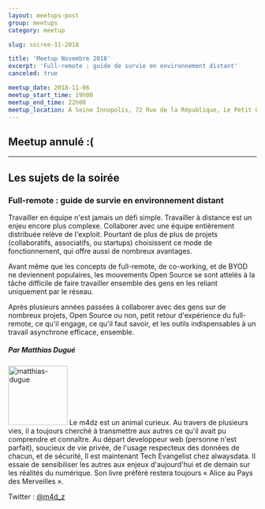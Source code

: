 ```yaml
---
layout: meetups-post
group: meetups
category: meetup

slug: soiree-11-2018

title: 'Meetup Novembre 2018'
excerpt: 'Full-remote : guide de survie en environnement distant'
canceled: true

meetup_date: 2018-11-06
meetup_start_time: 19h00
meetup_end_time: 22h00
meetup_location: À Seine Innopolis, 72 Rue de la République, Le Petit Quevilly
---
```


## Meetup annulé :(

---

## Les sujets de la soirée

### Full-remote : guide de survie en environnement distant

Travailler en équipe n'est jamais un défi simple. Travailler à distance est un enjeu encore plus complexe. Collaborer avec une équipe entièrement distribuée relève de l'exploit. Pourtant de plus de plus de projets (collaboratifs, associatifs, ou startups) choisissent ce mode de fonctionnement, qui offre aussi de nombreux avantages.

Avant même que les concepts de full-remote, de co-working, et de BYOD ne deviennent populaires, les mouvements Open Source se sont attelés à la tâche difficile de faire travailler ensemble des gens en les reliant uniquement par le réseau.

Après plusieurs années passées à collaborer avec des gens sur de nombreux projets, Open Source ou non, petit retour d'expérience du full-remote, ce qu'il engage, ce qu'il faut savoir, et les outils indispensables à un travail asynchrone efficace, ensemble.

##### Par Matthias Dugué

<img src="/images/meetups/speakers/m4dz.jpg" alt="matthias-dugue" width="120" class="alignleft" />
Le m4dz est un animal curieux. Au travers de plusieurs vies, il a toujours cherché à transmettre aux autres ce qu'il avait pu comprendre et connaître. Au départ developpeur web (personne n'est parfait), soucieux de vie privée, de l'usage respecteux des données de chacun, et de sécurité, Il est maintenant Tech Evangelist chez alwaysdata. Il essaie de sensibiliser les autres aux enjeux d'aujourd'hui et de demain sur les réalités du numérique. Son livre préféré restera toujours « Alice au Pays des Merveilles ».

Twitter : [@m4d_z](https://twitter.com/m4d_z)
